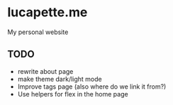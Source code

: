 # lucapette.me

My personal website

## TODO

- rewrite about page
- make theme dark/light mode
- Improve tags page (also where do we link it from?)
- Use helpers for flex in the home page
